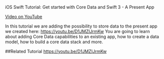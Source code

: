 iOS Swift Tutorial: Get started with Core Data and Swift 3 - A Present App

[Video on YouTube](https://youtu.be/bnxQQgHL1hM)

In this tutorial we are adding the possibility to store data to the present app we created here: https://youtu.be/D1JMZIJrmKw
You are going to learn about adding Core Data capabilities to an existing app, how to create a data model, how to build a core data stack and more. 

##Related Tutorial 
https://youtu.be/D1JMZIJrmKw
